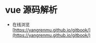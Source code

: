 # vue 源码解析

- 在线浏览  
  [https://yangrenmu.github.io/gitbook/](https://yangrenmu.github.io/gitbook/)
